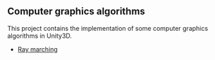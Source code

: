 ## Computer graphics algorithms

This project contains the implementation of some computer graphics algorithms in Unity3D.

- [Ray marching](https://github.com/GeorgiosPap36/Computer_graphics_algorithms/tree/main/Assets/Ray_marching)